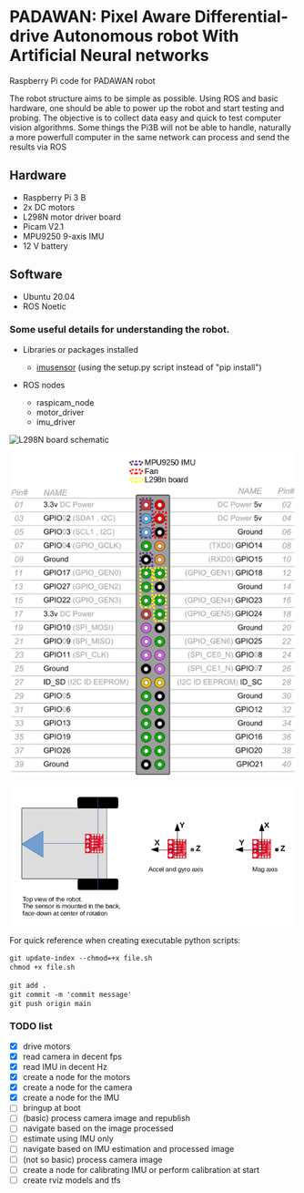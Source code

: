 # PADAWAN: Pixel Aware Differential-drive Autonomous robot With Artificial Neural networks

Raspberry Pi code for PADAWAN robot

The robot structure aims to be simple as possible. Using ROS and basic hardware, one should be able to power up the robot and start testing and probing. The objective is to collect data easy and quick to test computer vision algorithms. Some things the Pi3B will not be able to handle, naturally a more powerfull computer in the same network can process and send the results via ROS

## Hardware
 - Raspberry Pi 3 B
 - 2x DC motors
 - L298N motor driver board
 - Picam V2.1
 - MPU9250 9-axis IMU
 - 12 V battery
## Software
 - Ubuntu 20.04
 - ROS Noetic

### Some useful details for understanding the robot.

- Libraries or packages installed
    - [imusensor](https://github.com/niru-5/imusensor) (using the setup.py script instead of "pip install")

- ROS nodes
    - raspicam_node
    - motor_driver
    - imu_driver

![L298N board schematic](https://newscrewdriver.files.wordpress.com/2021/01/l298n-module-schematic-16x9-1.jpg?w=772)

![Raspberry Pi 3B pinout usage](/assets/padawan_pinout.png)

![IMU axis and mount position](/assets/imu_mounted_v1.png)

For quick reference when creating executable python scripts:
```
git update-index --chmod=+x file.sh
chmod +x file.sh

git add .
git commit -m 'commit message'
git push origin main
```

### TODO list
- [X] drive motors
- [X] read camera in decent fps
- [X] read IMU in decent Hz
- [X] create a node for the motors
- [X] create a node for the camera
- [X] create a node for the IMU
- [ ] bringup at boot
- [ ] (basic) process camera image and republish
- [ ] navigate based on the image processed
- [ ] estimate using IMU only
- [ ] navigate based on IMU estimation and processed image
- [ ] (not so basic) process camera image
- [ ] create a node for calibrating IMU or perform calibration at start
- [ ] create rviz models and tfs
